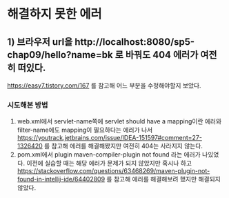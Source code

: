 # 해결하지 못한 에러
## 1) 브라우저 url을 http://localhost:8080/sp5-chap09/hello?name=bk 로 바꿔도 404 에러가 여전히 떠있다.
https://easy7.tistory.com/167 를 참고해 어느 부분을 수정해야할지 보았다.

### 시도해본 방법
1. web.xml에서 servlet-name쪽에 servlet should have a mapping이란 에러와 filter-name에도 mapping이 필요하다는 에러가 나서 
https://youtrack.jetbrains.com/issue/IDEA-151597#comment=27-1326420 를 참고해 에러를 해결해봤지만 여전히 404는 사라지지 않는다.
2. pom.xml에서 plugin maven-compiler-plugin not found 라는 에러가 나있었다. 
이전에 실습할 때는 해당 에러가 문제가 되지 않았지만 혹시나 하고 https://stackoverflow.com/questions/63468269/maven-plugin-not-found-in-intellij-ide/64402809 를 참고해 에러를 해결해보려 했지만
해결되지 않았다. 
